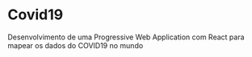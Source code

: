 # Covid19
Desenvolvimento de uma Progressive Web Application com React para mapear os dados do COVID19 no mundo
